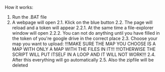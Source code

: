 How it works:
1.	Run the .BAT file
2.	A webpage will open
2.1.	Klick on the blue button
2.2.	The page will reload and a token will appear
2.2.1.	At the same time a file-explorer window will open
2.2.2.  You can not do anything until you have filled 
        in the token of you're google drive in the correct place
2.3.    Choose your map you want to upload:
        !!!MAKE SURE THE MAP YOU CHOOSE IS A MAP WITH ONLY A MAP WITH THE FILES IN IT!!!
        !!!OTHERWISE THE SCRIPT WILL PUT ITSELF IN A LOOP AND IT WILL NOT WORK!!!
2.4.    After this everything will go automatically
2.5.    Also the zipfile will be deleted